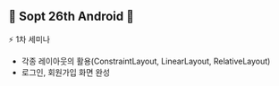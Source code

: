 ## :blue_heart: Sopt 26th Android :blue_heart:

:zap: 1차 세미나
* 각종 레이아웃의 활용(ConstraintLayout, LinearLayout, RelativeLayout)
* 로그인, 회원가입 화면 완성